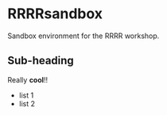 # RRRRsandbox
Sandbox environment for the RRRR workshop. 

## Sub-heading

Really **cool**!!

- list 1
- list 2
